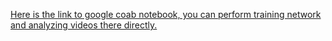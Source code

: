 [Here is the link to google coab notebook, you can perform training network and analyzing videos there directly.](https://colab.research.google.com/drive/1a7bKwNHMIM5bpPZAnUwcWbqtCZD9ggik?usp=sharing)
